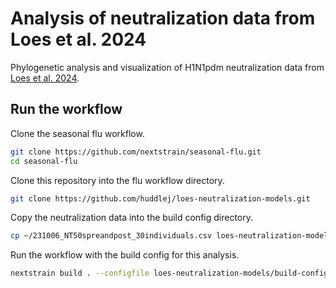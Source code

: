 # Analysis of neutralization data from Loes et al. 2024

Phylogenetic analysis and visualization of H1N1pdm neutralization data from [Loes et al. 2024](https://github.com/jbloomlab/flu_seqneut_DRIVE_2021-22_repeat_vax/).

## Run the workflow

Clone the seasonal flu workflow.

``` bash
git clone https://github.com/nextstrain/seasonal-flu.git
cd seasonal-flu
```

Clone this repository into the flu workflow directory.

``` bash
git clone https://github.com/huddlej/loes-neutralization-models.git
```

Copy the neutralization data into the build config directory.

``` bash
cp ~/231006_NT50spreandpost_30individuals.csv loes-neutralization-models/build-configs/loes/
```

Run the workflow with the build config for this analysis.

``` bash
nextstrain build . --configfile loes-neutralization-models/build-configs/loes.yaml
```
